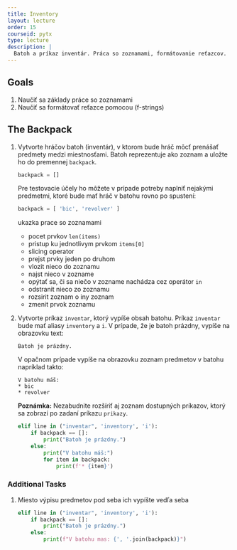 ```yaml
---
title: Inventory
layout: lecture
order: 15
courseid: pytx
type: lecture
description: |
  Batoh a príkaz inventár. Práca so zoznamami, formátovanie reťazcov.
---
```


## Goals

1. Naučiť sa základy práce so zoznamami
2. Naučiť sa formátovať reťazce pomocou (f-strings)

## The Backpack

1. Vytvorte hráčov batoh (inventár), v ktorom bude hráč môcť prenášať predmety medzi miestnosťami. Batoh reprezentuje ako zoznam a uložte ho do premennej `backpack`.

    ```python
    backpack = []
    ```

    Pre testovacie účely ho môžete v prípade potreby naplniť nejakými predmetmi, ktoré bude mať hráč v batohu rovno po spustení:

    ```python
    backpack = [ 'bic', 'revolver' ]
    ```

    ukazka prace so zoznamami

    * pocet prvkov `len(items)`
    * pristup ku jednotlivym prvkom `items[0]`
    * slicing operator
    * prejst prvky jeden po druhom
    * vlozit nieco do zoznamu
    * najst nieco v zozname
    * opýtať sa, či sa niečo v zozname nachádza cez operátor `in`
    * odstranit nieco zo zoznamu
    * rozsirit zoznam o iny zoznam
    * zmenit prvok zoznamu


2. Vytvorte príkaz `inventar`, ktorý vypíše obsah batohu. Príkaz `inventar` bude mať aliasy `inventory` a `i`. V prípade, že je batoh prázdny, vypíše na obrazovku text:

   ```
   Batoh je prázdny.
   ```

   V opačnom prípade vypíše na obrazovku zoznam predmetov v batohu napríklad takto:

   ```
   V batohu máš:
   * bic
   * revolver
   ```

   **Poznámka:** Nezabudnite rozšíriť aj zoznam dostupných príkazov, ktorý sa zobrazí po zadaní príkazu `prikazy`.

   ```python
   elif line in ("inventar", 'inventory', 'i'):
       if backpack == []:
           print("Batoh je prázdny.")
       else:
           print("V batohu máš:")
           for item in backpack:
               print(f'* {item}')
   ```



### Additional Tasks

1. Miesto výpisu predmetov pod seba ich vypíšte vedľa seba

   ```python
   elif line in ("inventar", 'inventory', 'i'):
       if backpack == []:
           print("Batoh je prázdny.")
       else:
           print(f"V batohu mas: {', '.join(backpack)}")
   ```
